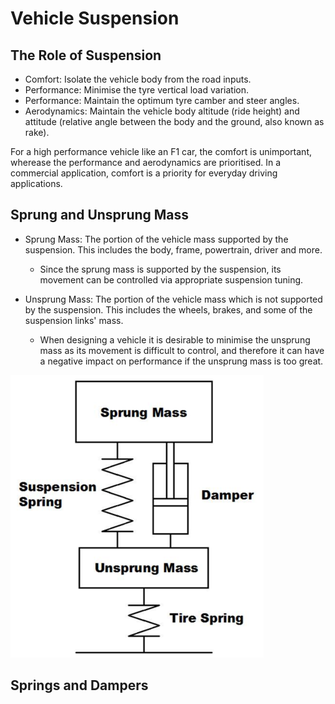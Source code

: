 # Vehicle Suspension

## The Role of Suspension

- Comfort: Isolate the vehicle body from the road inputs.
- Performance: Minimise the tyre vertical load variation.
- Performance: Maintain the optimum tyre camber and steer angles.
- Aerodynamics: Maintain the vehicle body altitude (ride height) and attitude (relative angle between the body and the ground, also known as rake).

For a high performance vehicle like an F1 car, the comfort is unimportant, wherease the performance and aerodynamics are prioritised. In a commercial application, comfort is a priority for everyday driving applications.

## Sprung and Unsprung Mass

- Sprung Mass: The portion of the vehicle mass supported by the suspension. This includes the body, frame, powertrain, driver and more.

    - Since the sprung mass is supported by the suspension, its movement can be controlled via appropriate suspension tuning.
 
 - Unsprung Mass: The portion of the vehicle mass which is not supported by the suspension. This includes the wheels, brakes, and some of the suspension links' mass.

    - When designing a vehicle it is desirable to minimise the unsprung mass as its movement is difficult to control, and therefore it can have a negative impact on performance if the unsprung mass is too great.

![Sprung and Unsprung Msss](./Images/Sprung_Unsprung_Mass.png)

## Springs and Dampers


